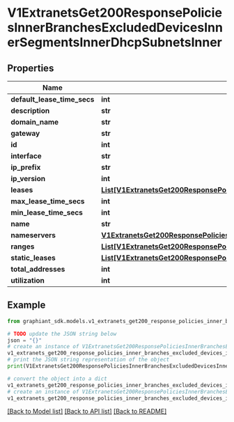 # V1ExtranetsGet200ResponsePoliciesInnerBranchesExcludedDevicesInnerSegmentsInnerDhcpSubnetsInner


## Properties

Name | Type | Description | Notes
------------ | ------------- | ------------- | -------------
**default_lease_time_secs** | **int** |  | [optional] 
**description** | **str** |  | [optional] 
**domain_name** | **str** |  | [optional] 
**gateway** | **str** |  | [optional] 
**id** | **int** |  | [optional] 
**interface** | **str** |  | [optional] 
**ip_prefix** | **str** |  | [optional] 
**ip_version** | **int** |  | [optional] 
**leases** | [**List[V1ExtranetsGet200ResponsePoliciesInnerBranchesExcludedDevicesInnerSegmentsInnerDhcpSubnetsInnerLeasesInner]**](V1ExtranetsGet200ResponsePoliciesInnerBranchesExcludedDevicesInnerSegmentsInnerDhcpSubnetsInnerLeasesInner.md) |  | [optional] 
**max_lease_time_secs** | **int** |  | [optional] 
**min_lease_time_secs** | **int** |  | [optional] 
**name** | **str** |  | [optional] 
**nameservers** | [**V1ExtranetsGet200ResponsePoliciesInnerBranchesExcludedDevicesInnerSegmentsInnerDhcpSubnetsInnerNameservers**](V1ExtranetsGet200ResponsePoliciesInnerBranchesExcludedDevicesInnerSegmentsInnerDhcpSubnetsInnerNameservers.md) |  | [optional] 
**ranges** | [**List[V1ExtranetsGet200ResponsePoliciesInnerBranchesExcludedDevicesInnerSegmentsInnerDhcpSubnetsInnerRangesInner]**](V1ExtranetsGet200ResponsePoliciesInnerBranchesExcludedDevicesInnerSegmentsInnerDhcpSubnetsInnerRangesInner.md) |  | [optional] 
**static_leases** | [**List[V1ExtranetsGet200ResponsePoliciesInnerBranchesExcludedDevicesInnerSegmentsInnerDhcpSubnetsInnerStaticLeasesInner]**](V1ExtranetsGet200ResponsePoliciesInnerBranchesExcludedDevicesInnerSegmentsInnerDhcpSubnetsInnerStaticLeasesInner.md) |  | [optional] 
**total_addresses** | **int** |  | [optional] 
**utilization** | **int** |  | [optional] 

## Example

```python
from graphiant_sdk.models.v1_extranets_get200_response_policies_inner_branches_excluded_devices_inner_segments_inner_dhcp_subnets_inner import V1ExtranetsGet200ResponsePoliciesInnerBranchesExcludedDevicesInnerSegmentsInnerDhcpSubnetsInner

# TODO update the JSON string below
json = "{}"
# create an instance of V1ExtranetsGet200ResponsePoliciesInnerBranchesExcludedDevicesInnerSegmentsInnerDhcpSubnetsInner from a JSON string
v1_extranets_get200_response_policies_inner_branches_excluded_devices_inner_segments_inner_dhcp_subnets_inner_instance = V1ExtranetsGet200ResponsePoliciesInnerBranchesExcludedDevicesInnerSegmentsInnerDhcpSubnetsInner.from_json(json)
# print the JSON string representation of the object
print(V1ExtranetsGet200ResponsePoliciesInnerBranchesExcludedDevicesInnerSegmentsInnerDhcpSubnetsInner.to_json())

# convert the object into a dict
v1_extranets_get200_response_policies_inner_branches_excluded_devices_inner_segments_inner_dhcp_subnets_inner_dict = v1_extranets_get200_response_policies_inner_branches_excluded_devices_inner_segments_inner_dhcp_subnets_inner_instance.to_dict()
# create an instance of V1ExtranetsGet200ResponsePoliciesInnerBranchesExcludedDevicesInnerSegmentsInnerDhcpSubnetsInner from a dict
v1_extranets_get200_response_policies_inner_branches_excluded_devices_inner_segments_inner_dhcp_subnets_inner_from_dict = V1ExtranetsGet200ResponsePoliciesInnerBranchesExcludedDevicesInnerSegmentsInnerDhcpSubnetsInner.from_dict(v1_extranets_get200_response_policies_inner_branches_excluded_devices_inner_segments_inner_dhcp_subnets_inner_dict)
```
[[Back to Model list]](../README.md#documentation-for-models) [[Back to API list]](../README.md#documentation-for-api-endpoints) [[Back to README]](../README.md)


